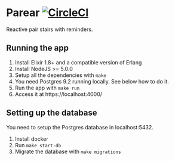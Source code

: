 # Parear [![CircleCI](https://circleci.com/gh/vrcca/parear.svg?style=svg&circle-token=1a66b447e2082897e62001bb6e8cd17197e75dac)](https://circleci.com/gh/vrcca/parear)

Reactive pair stairs with reminders.

## Running the app
1. Install Elixir 1.8+ and a compatible version of Erlang
2. Install NodeJS >= 5.0.0
3. Setup all the dependencies with `make`
4. You need Postgres 9.2 running locally. See below how to do it.
5. Run the app with `make run`
6. Access it at https://localhost:4000/

## Setting up the database
You need to setup the Postgres database in localhost:5432.

1. Install docker
2. Run `make start-db`
3. Migrate the database with `make migrations`
